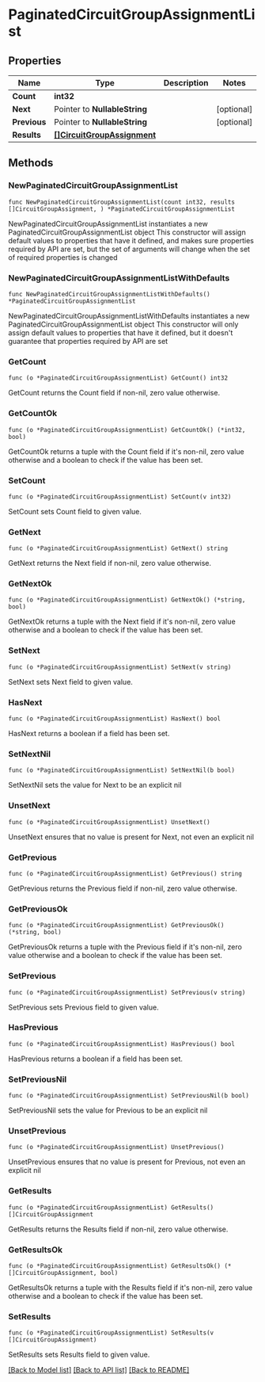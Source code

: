 # PaginatedCircuitGroupAssignmentList

## Properties

Name | Type | Description | Notes
------------ | ------------- | ------------- | -------------
**Count** | **int32** |  | 
**Next** | Pointer to **NullableString** |  | [optional] 
**Previous** | Pointer to **NullableString** |  | [optional] 
**Results** | [**[]CircuitGroupAssignment**](CircuitGroupAssignment.md) |  | 

## Methods

### NewPaginatedCircuitGroupAssignmentList

`func NewPaginatedCircuitGroupAssignmentList(count int32, results []CircuitGroupAssignment, ) *PaginatedCircuitGroupAssignmentList`

NewPaginatedCircuitGroupAssignmentList instantiates a new PaginatedCircuitGroupAssignmentList object
This constructor will assign default values to properties that have it defined,
and makes sure properties required by API are set, but the set of arguments
will change when the set of required properties is changed

### NewPaginatedCircuitGroupAssignmentListWithDefaults

`func NewPaginatedCircuitGroupAssignmentListWithDefaults() *PaginatedCircuitGroupAssignmentList`

NewPaginatedCircuitGroupAssignmentListWithDefaults instantiates a new PaginatedCircuitGroupAssignmentList object
This constructor will only assign default values to properties that have it defined,
but it doesn't guarantee that properties required by API are set

### GetCount

`func (o *PaginatedCircuitGroupAssignmentList) GetCount() int32`

GetCount returns the Count field if non-nil, zero value otherwise.

### GetCountOk

`func (o *PaginatedCircuitGroupAssignmentList) GetCountOk() (*int32, bool)`

GetCountOk returns a tuple with the Count field if it's non-nil, zero value otherwise
and a boolean to check if the value has been set.

### SetCount

`func (o *PaginatedCircuitGroupAssignmentList) SetCount(v int32)`

SetCount sets Count field to given value.


### GetNext

`func (o *PaginatedCircuitGroupAssignmentList) GetNext() string`

GetNext returns the Next field if non-nil, zero value otherwise.

### GetNextOk

`func (o *PaginatedCircuitGroupAssignmentList) GetNextOk() (*string, bool)`

GetNextOk returns a tuple with the Next field if it's non-nil, zero value otherwise
and a boolean to check if the value has been set.

### SetNext

`func (o *PaginatedCircuitGroupAssignmentList) SetNext(v string)`

SetNext sets Next field to given value.

### HasNext

`func (o *PaginatedCircuitGroupAssignmentList) HasNext() bool`

HasNext returns a boolean if a field has been set.

### SetNextNil

`func (o *PaginatedCircuitGroupAssignmentList) SetNextNil(b bool)`

 SetNextNil sets the value for Next to be an explicit nil

### UnsetNext
`func (o *PaginatedCircuitGroupAssignmentList) UnsetNext()`

UnsetNext ensures that no value is present for Next, not even an explicit nil
### GetPrevious

`func (o *PaginatedCircuitGroupAssignmentList) GetPrevious() string`

GetPrevious returns the Previous field if non-nil, zero value otherwise.

### GetPreviousOk

`func (o *PaginatedCircuitGroupAssignmentList) GetPreviousOk() (*string, bool)`

GetPreviousOk returns a tuple with the Previous field if it's non-nil, zero value otherwise
and a boolean to check if the value has been set.

### SetPrevious

`func (o *PaginatedCircuitGroupAssignmentList) SetPrevious(v string)`

SetPrevious sets Previous field to given value.

### HasPrevious

`func (o *PaginatedCircuitGroupAssignmentList) HasPrevious() bool`

HasPrevious returns a boolean if a field has been set.

### SetPreviousNil

`func (o *PaginatedCircuitGroupAssignmentList) SetPreviousNil(b bool)`

 SetPreviousNil sets the value for Previous to be an explicit nil

### UnsetPrevious
`func (o *PaginatedCircuitGroupAssignmentList) UnsetPrevious()`

UnsetPrevious ensures that no value is present for Previous, not even an explicit nil
### GetResults

`func (o *PaginatedCircuitGroupAssignmentList) GetResults() []CircuitGroupAssignment`

GetResults returns the Results field if non-nil, zero value otherwise.

### GetResultsOk

`func (o *PaginatedCircuitGroupAssignmentList) GetResultsOk() (*[]CircuitGroupAssignment, bool)`

GetResultsOk returns a tuple with the Results field if it's non-nil, zero value otherwise
and a boolean to check if the value has been set.

### SetResults

`func (o *PaginatedCircuitGroupAssignmentList) SetResults(v []CircuitGroupAssignment)`

SetResults sets Results field to given value.



[[Back to Model list]](../README.md#documentation-for-models) [[Back to API list]](../README.md#documentation-for-api-endpoints) [[Back to README]](../README.md)


